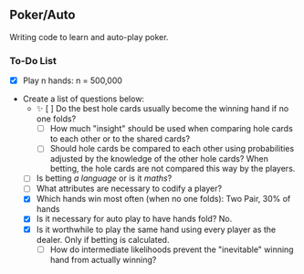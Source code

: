 ## Poker/Auto

Writing code to learn and auto-play poker.

### To-Do List
- [x] Play n hands: n = 500,000
- Create a list of questions below:
	- :sparkles: [ ] Do the best hole cards usually become the winning hand if no one folds?
		- [ ] How much "insight" should be used when comparing hole cards to each other or to the shared cards?
		- [ ] Should hole cards be compared to each other using probabilities adjusted by the knowledge of the other hole cards? When betting, the hole cards are not compared this way by the players.
	- [ ] Is betting *a language* or is it *maths*?
	- [ ] What attributes are necessary to codify a player?
	- [x] Which hands win most often (when no one folds): Two Pair, 30% of hands
	- [x] Is it necessary for auto play to have hands fold? No.
	- [x] Is it worthwhile to play the same hand using every player as the dealer. Only if betting is calculated.
		- [ ] How do intermediate likelihoods prevent the "inevitable" winning hand from actually winning?
